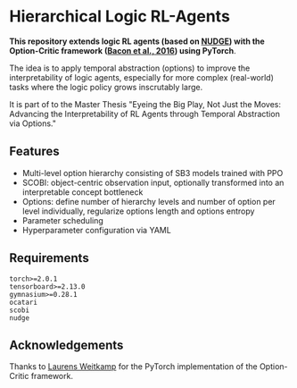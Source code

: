 # Hierarchical Logic RL-Agents

**This repository extends logic RL agents (based on [NUDGE](https://github.com/k4ntz/NUDGE)) with the Option-Critic framework ([Bacon et al., 2016](https://arxiv.org/abs/1609.05140)) using PyTorch**.

The idea is to apply temporal abstraction (options) to improve the interpretability of logic agents, especially for more complex (real-world) tasks where the logic policy grows inscrutably large.

It is part of to the Master Thesis "Eyeing the Big Play, Not Just the Moves: Advancing the Interpretability of RL Agents through Temporal Abstraction via Options."

## Features
* Multi-level option hierarchy consisting of SB3 models trained with PPO
* SCOBI: object-centric observation input, optionally transformed into an interpretable concept bottleneck
* Options: define number of hierarchy levels and number of option per level individually, regularize options length and options entropy
* Parameter scheduling
* Hyperparameter configuration via YAML

## Requirements
```
torch>=2.0.1
tensorboard>=2.13.0
gymnasium>=0.28.1
ocatari
scobi
nudge
```

## Acknowledgements
Thanks to [Laurens Weitkamp](https://github.com/lweitkamp) for the PyTorch implementation of the Option-Critic framework.
